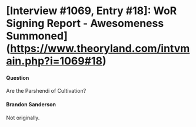 # [Interview #1069, Entry #18]: WoR Signing Report - Awesomeness Summoned](https://www.theoryland.com/intvmain.php?i=1069#18)

#### Question

Are the Parshendi of Cultivation?

#### Brandon Sanderson

Not originally.

